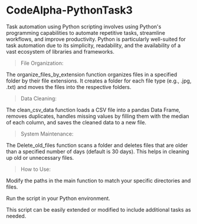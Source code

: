 # CodeAlpha-PythonTask3

Task automation using Python scripting involves using Python's programming capabilities to automate repetitive tasks, streamline workflows, and improve productivity. Python is particularly well-suited for task automation due to its simplicity, readability, and the availability of a vast ecosystem of libraries and frameworks.



>File Organization:

The organize_files_by_extension function organizes files in a specified folder by their file extensions. It creates a folder for each file type (e.g., .jpg, .txt) and moves the files into the respective folders.



>Data Cleaning:

The clean_csv_data function loads a CSV file into a pandas Data Frame, removes duplicates, handles missing values by filling them with the median of each column, and saves the cleaned data to a new file.



>System Maintenance:

The Delete_old_files function scans a folder and deletes files that are older than a specified number of days (default is 30 days). This helps in cleaning up old or unnecessary files.



>How to Use:

Modify the paths in the main function to match your specific directories and files.

Run the script in your Python environment.

This script can be easily extended or modified to include additional tasks as needed.

